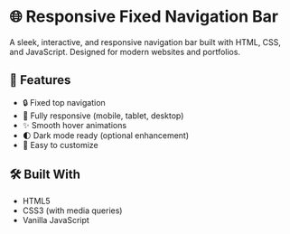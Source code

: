 # 🌐 Responsive Fixed Navigation Bar

A sleek, interactive, and responsive navigation bar built with HTML, CSS, and JavaScript. Designed for modern websites and portfolios.

## 🚀 Features

- 🔒 Fixed top navigation
- 📱 Fully responsive (mobile, tablet, desktop)
- ✨ Smooth hover animations
- 🌓 Dark mode ready (optional enhancement)
- 🎨 Easy to customize



## 🛠️ Built With

- HTML5
- CSS3 (with media queries)
- Vanilla JavaScript
